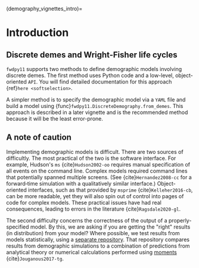 (demography_vignettes_intro)=

# Introduction

## Discrete demes and Wright-Fisher life cycles

`fwdpy11` supports two methods to define demographic models involving discrete demes.
The first method uses Python code and a low-level, object-oriented `API`.
You will find detailed documentation for this approach {ref}`here <softselection>`.

A simpler method is to specify the demographic model via a `YAML` file and build a model using {func}`fwdpy11.DiscreteDemography.from_demes`.
This approach is described in a later vignette and is the recommended method because it will be the least error-prone.

## A note of caution

Implementing demographic models is difficult.
There are two sources of difficultly.
The most practical of the two is the software interface.
For example, Hudson's `ms` {cite}`Hudson2002-oo` requires manual specification of all events on the command line.
Complex models required command lines that potentially spanned multiple screens.
(See {cite}`Hernandez2008-cc` for a forward‐time simulation with a qualitatively similar interface.)
Object-oriented interfaces, such as that provided by `msprime` {cite}`Kelleher2016-cb`, can be more readable, yet they will also spin out of control into pages of code for complex models.
These practical issues have had real consequences, leading to errors in the literature {cite}`Ragsdale2020-gl`.

The second difficulty concerns the correctness of the output of a properly-specified model.
By this, we are asking if you are getting the "right" results (in distribution) from your model?
Where possible, we test results from models statistically, using a [separate repository](https://github.com/molpopgen/fwdpy11_statistical_tests).
That repository compares results from demographic simulations to a combination of predictions from analytical theory or numerical calculations performed using [moments](https://moments.readthedocs.io) {cite}`Jouganous2017-tg`.

